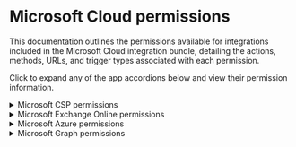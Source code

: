 # Microsoft Cloud permissions

This documentation outlines the permissions available for integrations included in the Microsoft Cloud integration bundle, detailing the actions, methods, URLs, and trigger types associated with each permission.

Click to expand any of the app accordions below and view their permission information.

<details>

<summary>Microsoft CSP permissions</summary>

User impersonation

This permission is necessary to pull the list of customers from your CSP tenant and map them to managed Rewst organizations.

* **Actions**:
  * microsoft\_csp.check\_if\_organization\_has\_consent
  * microsoft\_csp.list\_customers
  * microsoft\_csp.list\_customer\_subscriptions
  * microsoft\_csp.update\_customer\_subscription\_quantity

</details>

<details>

<summary>Microsoft Exchange Online permissions</summary>

### Exchange.Manage

* **Actions**:
  * microsoft\_exo.invoke\_command

### Exchange.ManageAsApp

* **Actions**:
  * microsoft\_exo.invoke\_command

### full\_access\_as\_app

* **Actions**:
  * microsoft\_exo.invoke\_command

</details>

<details>

<summary>Microsoft Azure permissions</summary>

## Key Vault user impersonation

* **Actions**:
  * microsoft\_azure.list\_keys\_in\_vault
  * microsoft\_azure.create\_key\_in\_vault
  * microsoft\_azure.delete\_key\_in\_vault

### Service Management user impersonation

* **Actions**:
  * microsoft\_azure.generic\_request
  * microsoft\_azure.Virtual Machines - InstanceView
  * microsoft\_azure.Virtual Machines - List
  * microsoft\_azure.Virtual Machines - Get
  * microsoft\_azure.Virtual Machines - ListAvailableSizes
  * microsoft\_azure.Virtual Machines - Delete
  * microsoft\_azure.Virtual Machines - ListByLocation
  * microsoft\_azure.Virtual Machines - ListAll
  * microsoft\_azure.create\_blob\_storage\_container
  * microsoft\_azure.create\_key\_vault
  * microsoft\_azure.get\_storage\_account
  * microsoft\_azure.create\_storage\_account
  * microsoft\_azure.create\_vm
  * microsoft\_azure.create\_virtual\_network
  * microsoft\_azure.list\_virtual\_networks
  * microsoft\_azure.list\_blob\_storage\_containers
  * microsoft\_azure.list\_virtual\_machines
  * microsoft\_azure.delete\_blob\_storage\_container
  * microsoft\_azure.get\_key\_vault
  * microsoft\_azure.get\_virtual\_machine
  * microsoft\_azure.get\_virtual\_network
  * microsoft\_azure.get\_blob\_storage\_container
  * microsoft\_azure.delete\_storage\_account
  * microsoft\_azure.delete\_key\_vault
  * microsoft\_azure.delete\_virtual\_machine
  * microsoft\_azure.delete\_virtual\_network
  * microsoft\_azure.list\_storage\_accounts
  * microsoft\_azure.list\_key\_vaults
  * microsoft\_azure.list\_subscriptions
  * microsoft\_azure.list\_resource\_groups

### Storage user impersonation

* **Actions**:
  * microsoft\_azure.generic\_request
* **Methods**:
  * GET
  * POST
  * PUT
  * PATCH
  * DELETE
* **URLs**:
  * https://{storageAccountName}.blob.core.windows.net/{containerName}
  * https://{storageAccountName}.table.core.windows.net/{tableName}

</details>

<details>

<summary>Microsoft Graph permissions</summary>

{% hint style="info" %}
Microsoft Graph has the largest amount of required permissions out of all Microsoft Cloud integration bundle apps. If you're looking for a specific permission, search this list with **Control + F** or **Command + F**.
{% endhint %}

* **Actions**:
  * microsoft\_graph.graph\_api\_request
* **Methods**:
  * GET
* **URLs**:
  * /identityGovernance/accessReviews/definitions
  * /identityGovernance/accessReviews/definitions/{definitionId}
  * /identityGovernance/accessReviews/definitions/{definitionId}/instances
  * /identityGovernance/accessReviews/definitions/{definitionId}/instances/{instanceId}
  * /identityGovernance/accessReviews/definitions/{definitionId}/instances/{instanceId}/decisions
  * /identityGovernance/accessReviews/definitions/{definitionId}/instances/{instanceId}/decisions/{decisionId}
  * /identityGovernance/accessReviews/definitions/{definitionId}/instances/{instanceId}/contacts
  * /identityGovernance/accessReviews/settings

### AccessReview.ReadWrite.All

* **Actions**:
  * microsoft\_graph.graph\_api\_request
* **Methods**:
  * GET
  * POST
  * PATCH
  * DELETE
* **URLs**:
  * /identityGovernance/accessReviews/definitions
  * /identityGovernance/accessReviews/definitions/{definitionId}
  * /identityGovernance/accessReviews/definitions/{definitionId}/instances
  * /identityGovernance/accessReviews/definitions/{definitionId}/instances/{instanceId}
  * /identityGovernance/accessReviews/definitions/{definitionId}/instances/{instanceId}/decisions
  * /identityGovernance/accessReviews/definitions/{definitionId}/instances/{instanceId}/decisions/{decisionId}
  * /identityGovernance/accessReviews/definitions/{definitionId}/instances/{instanceId}/contacts
  * /identityGovernance/accessReviews/settings

### ActivityFeed.Read

* **Actions**:
  * microsoft\_graph.graph\_api\_request
* **Trigger Types**:
  * microsoft\_graph.Management Activity

### ActivityFeed.ReadDlp

* **Actions**:
  * microsoft\_graph.graph\_api\_request
* **Trigger Types**:
  * microsoft\_graph.Management Activity

### AppCatalog.Read.All

* **Actions**:
  * microsoft\_graph.graph\_api\_request
* **Methods**:
  * GET
* **URLs**:
  * /appCatalogs/teamsApps

### AppCatalog.ReadWrite.All

* **Actions**:
  * microsoft\_graph.graph\_api\_request
* **Methods**:
  * GET
  * POST
  * DELETE
* **URLs**:
  * /appCatalogs/teamsApps
  * /appCatalogs/teamsApps/{id}
  * /appCatalogs/teamsApps/{id}/appDefinitions

### AppCatalog.Submit

* **Actions**:
  * microsoft\_graph.graph\_api\_request
* **Methods**:
  * GET
  * POST
  * DELETE
* **URLs**:
  * /appCatalogs/teamsApps
  * /appCatalogs/teamsApps/{id}
  * /appCatalogs/teamsApps/{id}/appDefinitions

### AppRoleAssignment.ReadWrite.All

This is a core permission utilized with the Rewst Microsoft Cloud Connector and is necessary for dynamic permissions. It is not necessary when using an Owned App Registration.

### Application.ReadWrite.All

This is a core permission utilized with the Rewst Microsoft Cloud Connector and is necessary for dynamic permissions. It is not necessary when using an Owned App Registration.

### AuditLog.Read.All

* **Actions**:
  * microsoft\_graph.graph\_api\_request
* **Methods**:
  * GET
* **URLs**:
  * /activity/feed/subscriptions/content
  * /auditLogs/directoryAudits
  * /auditLogs/directoryAudits/{id}
  * /auditLogs/provisioning
  * /auditLogs/signIns
  * /auditLogs/signIns/{id}
  * /reports/authenticationMethods/userRegistrationDetails
  * /reports/authenticationMethods/userRegistrationDetails/{userId}
* **Trigger Types**:
  * microsoft\_graph.New Access from Anonymous Link
  * microsoft\_graph.New Directory Audit Log
  * microsoft\_graph.New Signin
  * microsoft\_graph.Suspicious Login Distance

### AuditLogsQuery.Read.All

* **Actions**:
  * microsoft\_graph.graph\_api\_request
* **Methods**:
  * GET
* **URLs**:
  * /auditLogs/directoryAudits
  * /auditLogs/investigationResults
  * /auditLogs/legacyAudits
  * /auditLogs/riskyUsers
  * /auditLogs/signIns
  * /auditLogs/userAccountActivity

### BitlockerKey.Read.All

* **Actions**:
  * microsoft\_graph.graph\_api\_request
* **Methods**:
  * GET
* **URLs**:
  * /deviceManagement/managedDevices/{id}/bitlockerKeys
  * /deviceManagement/managedDevices/{id}/bitlockerKeys/{id}

### Bookings.Manage.All

* **Actions**:
  * microsoft\_graph.graph\_api\_request
* **Methods**:
  * GET
  * POST
  * PATCH
  * DELETE
* **URLs**:
  * /bookings/appointments
  * /bookings/appointments/{id}
  * /bookings/businesses
  * /bookings/businesses/{id}
  * /bookings/customers
  * /bookings/customers/{id}
  * /bookings/services
  * /bookings/services/{id}

### Bookings.Read.All

* **Actions**:
  * microsoft\_graph.graph\_api\_request
* **Methods**:
  * GET
* **URLs**:
  * /bookings/appointments
  * /bookings/appointments/{id}
  * /bookings/businesses
  * /bookings/businesses/{id}
  * /bookings/customers
  * /bookings/customers/{id}
  * /bookings/services
  * /bookings/services/{id}

### Bookings.ReadWrite.All

* **Actions**:
  * microsoft\_graph.graph\_api\_request
* **Methods**:
  * GET
  * POST
  * PATCH
  * DELETE
* **URLs**:
  * /bookings/appointments
  * /bookings/appointments/{id}
  * /bookings/businesses
  * /bookings/businesses/{id}
  * /bookings/customers
  * /bookings/customers/{id}
  * /bookings/services
  * /bookings/services/{id}

### BookingsAppointment.ReadWrite.All

* **Actions**:
  * microsoft\_graph.graph\_api\_request
* **Methods**:
  * GET
  * POST
  * PATCH
  * DELETE
* **URLs**:
  * /bookings/appointments
  * /bookings/appointments/{id}
  * /bookings/businesses
  * /bookings/businesses/{id}
  * /bookings/customers
  * /bookings/customers/{id}
  * /bookings/services
  * /bookings/services/{id}

### Calendars.Read

* **Actions**:
  * microsoft\_graph.get\_user\_calendars
  * microsoft\_graph.get\_user\_calendar\_permissions
  * microsoft\_graph.graph\_api\_request
* **Methods**:
  * GET
* **URLs**:
  * /me/calendars
  * /me/calendars/{id}
  * /me/calendars/{id}/calendarPermissions
  * /me/calendars/{id}/events
  * /me/calendarGroups
  * /me/calendarGroups/{id}
  * /me/calendarGroups/{id}/events
  * /me/events
  * /me/events/{id}
  * /users/{id|userPrincipalName}/calendars

### Calendars.Read.Shared

* **Actions**:
  * microsoft\_graph.get\_user\_calendars
  * microsoft\_graph.graph\_api\_request
* **Methods**:
  * GET
* **URLs**:
  * /me/calendars
  * /me/calendars/{id}
  * /me/calendars/{id}/events
  * /me/calendarGroups
  * /me/calendarGroups/{id}
  * /me/calendarGroups/{id}/events
  * /me/calendarView?startDateTime={start\_datetime}\&endDateTime={end\_datetime}
  * /me/events
  * /me/events/{id}
  * /users/{id|userPrincipalName}/calendars
  * /users/{id|userPrincipalName}/calendars/{id}
  * /users/{id|userPrincipalName}/calendars/{id}/events
  * /users/{id|userPrincipalName}/calendarGroups
  * /users/{id|userPrincipalName}/calendarGroups/{id}
  * /users/{id|userPrincipalName}/calendarGroups/{id}/events
  * /users/{id|userPrincipalName}/calendarView?startDateTime={start\_datetime}\&endDateTime={end\_datetime}
  * /users/{id|userPrincipalName}/events
  * /users/{id|userPrincipalName}/events/{id}

### Calendars.ReadBasic

* **Actions**:
  * microsoft\_graph.graph\_api\_request
* **Methods**:
  * GET
* **URLs**:
  * /me/calendars
  * /me/calendars/{id}
  * /me/calendars/{id}/events
  * /me/calendarGroups
  * /me/calendarGroups/{id}
  * /me/calendarGroups/{id}/events
  * /me/calendarView?startDateTime={start\_datetime}\&endDateTime={end\_datetime}
  * /me/events
  * /me/events/{id}
  * /users/{id|userPrincipalName}/calendars

### Calendars.ReadBasic.All

* **Actions**:
  * microsoft\_graph.graph\_api\_request
* **Methods**:
  * GET
* **URLs**:
  * /me/calendars
  * /me/calendars/{id}
  * /me/calendars/{id}/events
  * /me/calendarGroups
  * /me/calendarGroups/{id}
  * /me/calendarGroups/{id}/events
  * /me/calendarView?startDateTime={start\_datetime}\&endDateTime={end\_datetime}
  * /me/events
  * /me/events/{id}
  * /users/{id|userPrincipalName}/calendars

### Calendars.ReadWrite

* **Actions**:
  * microsoft\_graph.create\_event
  * microsoft\_graph.create\_user\_calendar\_permission
  * microsoft\_graph.delete\_user\_calendar
  * microsoft\_graph.get\_user\_calendars
  * microsoft\_graph.get\_user\_calendar\_permissions
  * microsoft\_graph.graph\_api\_request
* **Methods**:
  * GET
  * POST
  * PATCH
  * DELETE
* **URLs**:
  * /me/calendars
  * /me/calendars/{id}
  * /me/calendars/{id}/events
  * /me/calendarGroups
  * /me/calendarGroups/{id}
  * /me/calendarGroups/{id}/events
  * /me/calendarView?startDateTime={start\_datetime}\&endDateTime={end\_datetime}
  * /me/events
  * /me/events/{id}
  * /users/{id|userPrincipalName}/calendars
  * /users/{id|userPrincipalName}/calendars/{id}
  * /users/{id|userPrincipalName}/calendars/{id}/events
  * /users/{id|userPrincipalName}/calendarGroups
  * /users/{id|userPrincipalName}/calendarGroups/{id}
  * /users/{id|userPrincipalName}/calendarGroups/{id}/events
  * /users/{id|userPrincipalName}/calendarView?startDateTime={start\_datetime}\&endDateTime={end\_datetime}
  * /users/{id|userPrincipalName}/events
  * /users/{id|userPrincipalName}/events/{id}

### Calendars.ReadWrite.Shared

* **Actions**:
  * microsoft\_graph.create\_event
  * microsoft\_graph.graph\_api\_request
* **Methods**:
  * GET
  * POST
  * PATCH
  * DELETE
* **URLs**:
  * /me/calendars
  * /me/calendars/{id}
  * /me/calendars/{id}/events
  * /me/calendarGroups
  * /me/calendarGroups/{id}
  * /me/calendarGroups/{id}/events
  * /me/calendarView?startDateTime={start\_datetime}\&endDateTime={end\_datetime}
  * /me/events
  * /me/events/{id}
  * /users/{id|userPrincipalName}/calendars
  * /users/{id|userPrincipalName}/calendars/{id}
  * /users/{id|userPrincipalName}/calendars/{id}/events
  * /users/{id|userPrincipalName}/calendarGroups
  * /users/{id|userPrincipalName}/calendarGroups/{id}
  * /users/{id|userPrincipalName}/calendarGroups/{id}/events
  * /users/{id|userPrincipalName}/calendarView?startDateTime={start\_datetime}\&endDateTime={end\_datetime}
  * /users/{id|userPrincipalName}/events
  * /users/{id|userPrincipalName}/events/{id}

### Channel.Create

* **Actions**:
  * microsoft\_graph.graph\_api\_request
* **Methods**:
  * POST
* **URLs**:
  * /teams/{teamId}/channels

### Channel.Delete.All

* **Actions**:
  * microsoft\_graph.graph\_api\_request
* **Methods**:
  * DELETE
* **URLs**:
  * /teams/{teamId}/channels/{channelId}

### ChannelMember.Read.All

* **Actions**:
  * microsoft\_graph.graph\_api\_request
* **Methods**:
  * GET
* **URLs**:
  * /chats/{chatId}/members
  * /chats/{chatId}/members/{id}
  * /teams/{teamId}/channels/{channelId}/members
  * /teams/{teamId}/channels/{channelId}/members/{id}

### ChannelMember.ReadWrite.All

* **Actions**:
  * microsoft\_graph.graph\_api\_request
* **Methods**:
  * GET
  * POST
  * PATCH
  * DELETE
* **URLs**:
  * /chats/{chatId}/members
  * /chats/{chatId}/members/{id}
  * /teams/{teamId}/channels/{channelId}/members
  * /teams/{teamId}/channels/{channelId}/members/{id}

### ChannelMessage.Edit

* **Actions**:
  * microsoft\_graph.graph\_api\_request
* **Methods**:
  * PATCH
* **URLs**:
  * /teams/{teamId}/channels/{channelId}/messages/{messageId}

### ChannelMessage.Read.All

* **Actions**:
  * microsoft\_graph.graph\_api\_request
* **Methods**:
  * GET
* **URLs**:
  * /teams/{team-id}/channels/{channel-id}/messages
  * /teams/{team-id}/channels/{channel-id}/messages/delta
  * /teams/{team-id}/channels/{channel-id}/messages/{message-id}
  * /teams/{team-id}/channels/{channel-id}/messages/{message-id}/hostedContents
  * /teams/{team-id}/channels/{channel-id}/messages/{message-id}/hostedContents/{hosted-content-id}
  * /teams/{team-id}/channels/{channel-id}/messages/{message-id}/replies
  * /teams/{team-id}/channels/{channel-id}/messages/{message-id}/replies/{reply-id}
  * /teams/{team-id}/channels/{channel-id}/messages/{message-id}/replies/{reply-id}/hostedContents
  * /teams/{team-id}/channels/{channel-id}/messages/{message-id}/replies/{reply-id}/hostedContents/{hosted-content-id}
* **Trigger Types**:
  * microsoft\_graph.Teams Message Subscription
  * microsoft\_graph.Teams Message Subscription by Team and Channel ID

### ChannelMessage.ReadWrite

* **Actions**:
  * microsoft\_graph.graph\_api\_request
* **Methods**:
  * GET
  * POST
  * PATCH
  * DELETE
* **URLs**:
  * /subscriptions?resource=teams/getAllMessages
  * /subscriptions?resource=teams/{team\_id}/channels/{channel\_id}/messages
  * /teams/{teamId}/channels/{channelId}/messages/{messageId}
  * /teams/{teamId}/channels/{channelId}/messages/{messageId}/replies/{replyId}
  * /teams/{teamId}/channels/{channelId}/messages/{messageId}/replies/{replyId}/softDelete
  * /teams/{teamId}/channels/{channelId}/messages/{messageId}/replies/{replyId}/undoSoftDelete
  * /teams/{teamId}/channels/{channelId}/messages/{chatMessageId}/softDelete
  * /teams/{teamId}/channels/{channelId}/messages/{chatMessageId}/undoSoftDelete
* **Trigger Types**:
  * microsoft\_graph.Teams Message Subscription
  * microsoft\_graph.Teams Message Subscription by Team and Channel ID

### ChannelMessage.Send

* **Actions**:
  * microsoft\_graph.graph\_api\_request
* **Methods**:
  * POST
* **URLs**:
  * /teams/{teamsId}/channels/{channelId}/messages/{chatMessageId}/setReaction
  * /teams/{teamsId}/channels/{channelId}/messages/{chatMessageId}/unsetReaction
  * /teams/{teamId}/channels/{channelId}/messages/{messageId}/replies/{replyId}/setReaction
  * /teams/{team-id}/channels/{channel-id}/messages
  * /teams/{teamId}/channels/{channelId}/messages/{messageId}/replies/{replyId}/unsetReaction
  * /teams/{team-id}/channels/{channel-id}/messages/{message-id}/replies

### ChannelMessage.UpdatePolicyViolation.All

* **Actions**:
  * microsoft\_graph.graph\_api\_request
* **Methods**:
  * POST
* **URLs**:
  * /teams/(team-id)/channels/{channel-id}/messages/{message-id}
  * /teams/(team-id)/channels/{channel-id}/messages/{message-id}/replies/{reply-id}

### ChannelSettings.Read.All

* **Actions**:
  * microsoft\_graph.graph\_api\_request
* **Methods**:
  * GET
* **URLs**:
  * /teams/{teamId}/channels
  * /teams/{teamId}/channels/{channelId}
  * /teams/{teamId}/channels/{channelId}/settings
  * /teams/{teamId}/primaryChannel

### ChannelSettings.ReadWrite.All

* **Actions**:
  * microsoft\_graph.graph\_api\_request
* **Methods**:
  * GET
  * PATCH
* **URLs**:
  * /teams/{teamId}/channels
  * /teams/{teamId}/channels/{channelId}
  * /teams/{teamId}/channels/{channelId}/settings
  * /teams/{teamId}/primaryChannel

### Chat.Create

* **Actions**:
  * microsoft\_graph.graph\_api\_request
* **Methods**:
  * POST
* **URLs**:
  * /chats

### Chat.ManageDeletion.All

* **Actions**:
  * microsoft\_graph.graph\_api\_request
* **Methods**:
  * DELETE
* **URLs**:
  * /chats/{chatId}
  * /chats/{chatId}/restore

### Chat.Read

* **Actions**:
  * microsoft\_graph.graph\_api\_request
* **Methods**:
  * GET
* **URLs**:
  * /chats/{chatId}
  * /chats/{chatId}/messages
  * /chats/{chatId}/messages/{messageId}
  * /chats/{chatId}/messages/{messageId}/hostedContents
  * /chats/{chatId}/messages/{messageId}/hostedContents/{hostedContentId}
  * /chats/{chatId}/messages/{messageId}/replies
  * /chats/{chatId}/messages/{messageId}/replies/{replyId}
  * /chats/{chatId}/messages/{messageId}/replies/{replyId}/hostedContents
  * /chats/{chatId}/messages/{messageId}/replies/{replyId}/hostedContents/{hostedContentId}

### Chat.Read.All

* **Actions**:
  * microsoft\_graph.graph\_api\_request
* **Methods**:
  * GET
* **URLs**:
  * /chats
  * /chats/{chatId}
  * /chats/{chatId}/messages
  * /chats/{chatId}/messages/{messageId}
  * /chats/{chatId}/messages/{messageId}/hostedContents
  * /chats/{chatId}/messages/{messageId}/hostedContents/{hostedContentId}
  * /chats/{chatId}/messages/{messageId}/replies
  * /chats/{chatId}/messages/{messageId}/replies/{replyId}
  * /chats/{chatId}/messages/{messageId}/replies/{replyId}/hostedContents
  * /chats/{chatId}/messages/{messageId}/replies/{replyId}/hostedContents/{hostedContentId}
* **Trigger Types**:
  * microsoft\_graph.Chat Message Subscription
  * microsoft\_graph.Chat Message Subscription by Chat ID

### Chat.ReadBasic

* **Actions**:
  * microsoft\_graph.graph\_api\_request
* **Methods**:
  * GET
* **URLs**:
  * /chats
  * /chats/{chatId}/members
  * /chats/{chatId}/members/{membershipId}
  * /chats/{chatId}/operations
  * /chats/{chatId}/operations/{operationId}
  * /chats/{chatId}
  * /me/chats/{chatId}
  * /teams/{id}/channels/{id}/members/{id}
  * /users/{userId}

### Chat.ReadBasic.All

* **Actions**:
  * microsoft\_graph.graph\_api\_request
* **Methods**:
  * GET
* **URLs**:
  * /chats
  * /chats/{chatId}/members
  * /chats/{chatId}/members/{membershipId}
  * /chats/{chatId}/operations
  * /chats/{chatId}/operations/{operationId}
  * /chats/{chatId}
  * /me/chats/{chatId}
  * /teams/{id}/channels/{id}/members/{id}
  * /users/{userId}

### Chat.ReadWrite

* **Actions**:
  * microsoft\_graph.graph\_api\_request
* **Methods**:
  * GET
  * POST
  * PATCH
  * DELETE
* **URLs**:
  * /chats
  * /chats/{chatId}
  * /chats/{chatId}/members
  * /chats/{chatId}/members/{membershipId}
  * /chats/{chatId}/members/{membershipId}/operation
  * /chats/{chatId}/messages
  * /chats/{chatId}/operations
  * /me/chats/{chatId}
  * /me/chats/{chatId}/messages
  * /teams/{teamId}/channels/{channelId}/messages/{messageId}
  * /teams/{teamId}/channels/{channelId}/messages/{messageId}/hostedContents
  * /teams/{teamId}/channels/{channelId}/messages/{messageId}/replies/{replyId}
  * /teams/{teamId}/channels/{channelId}/messages/{messageId}/replies/{replyId}/hostedContents
  * /teams/{teamId}/channels/{channelId}/messages/{messageId}/hostedContents/{hostedContentId}

### Chat.ReadWrite.All

* **Actions**:
  * microsoft\_graph.graph\_api\_request
* **Methods**:
  * GET
  * POST
  * PATCH
  * DELETE
* **URLs**:
  * /chats
  * /chats/{chatId}
  * /chats/{chatId}/members
  * /chats/{chatId}/members/{membershipId}
  * /chats/{chatId}/members/{membershipId}/operation
  * /chats/{chatId}/messages
  * /chats/{chatId}/operations
  * /me/chats/{chatId}
  * /me/chats/{chatId}/messages
  * /subscriptions?resource=chat/getAllMessages
  * /subscriptions?resource=chat/{chatId}/messages
  * /teams/{teamId}/channels/{channelId}/messages/{messageId}
  * /teams/{teamId}/channels/{channelId}/messages/{messageId}/hostedContents
  * /teams/{teamId}/channels/{channelId}/messages/{messageId}/hostedContents/{hostedContentId}
  * /teams/{teamId}/channels/{channelId}/messages/{messageId}/replies/{replyId}
  * /teams/{teamId}/channels/{channelId}/messages/{messageId}/replies/{replyId}/hostedContents
* **Trigger Types**:
  * microsoft\_graph.Chat Message Subscription
  * microsoft\_graph.Chat Message Subscription by Chat ID

### Chat.UpdatePolicyViolation.All

* **Actions**:
  * microsoft\_graph.graph\_api\_request
* **Methods**:
  * PATCH
* **URLs**:
  * /teams/{teamId}/channels/{channelId}/messages/{messageId}
  * /teams/{teamId}/channels/{channelId}/messages/{messageId}/replies/{replyId}

### ChatMember.Read

* **Actions**:
  * microsoft\_graph.graph\_api\_request
* **Methods**:
  * GET
* **URLs**:
  * /chats/{chatId}/members
  * /chats/{chatId}/members/{id}

### ChatMember.Read.All

* **Actions**:
  * microsoft\_graph.graph\_api\_request
* **Methods**:
  * GET
* **URLs**:
  * /chats/{chatId}/members
  * /chats/{chatId}/members/{id}

### ChatMember.ReadWrite

* **Actions**:
  * microsoft\_graph.graph\_api\_request
* **Methods**:
  * GET
  * POST
  * PATCH
  * DELETE
* **URLs**:
  * /chats/{chatId}/members
  * /chats/{chatId}/members/{id}

### ChatMember.ReadWrite.All

* **Actions**:
  * microsoft\_graph.graph\_api\_request
* **Methods**:
  * GET
  * POST
  * PATCH
  * DELETE
* **URLs**:
  * /chats/{chatId}/members
  * /chats/{chatId}/members/{id}

### ChatMessage.Read

* **Actions**:
  * microsoft\_graph.graph\_api\_request
* **Methods**:
  * GET
* **URLs**:
  * /chats/{chatId}/messages
  * /chats/{chatId}/messages/{id}

### ChatMessage.Read.All

* **Actions**:
  * microsoft\_graph.graph\_api\_request
* **Methods**:
  * GET
* **URLs**:
  * /chats/{chatId}/messages
  * /chats/{chatId}/messages/{id}

### ChatMessage.Send

* **Actions**:
  * microsoft\_graph.graph\_api\_request
* **Methods**:
  * POST
* **URLs**:
  * /chats/{chatId}/messages
  * /teams/{teamId}/channels/{channelId}/messages/{messageId}/replies/{replyId}/setReaction
  * /teams/{teamId}/channels/{channelId}/messages/{messageId}/replies/{replyId}/unsetReaction
  * /teams/{teamsId}/channels/{channelId}/messages/{chatMessageId}/setReaction
  * /teams/{teamsId}/channels/{channelId}/messages/{chatMessageId}/unsetReaction

### CloudApp-Discovery.Read.All

* **Actions**:
  * microsoft\_graph.graph\_api\_request

### CloudPC.Read.All

* **Actions**:
  * microsoft\_graph.graph\_api\_request

### CloudPC.ReadWrite.All

* **Actions**:
  * microsoft\_graph.graph\_api\_request

### Community.Read.All

* **Actions**:
  * microsoft\_graph.graph\_api\_request

### Community.ReadWrite.All

* **Actions**:
  * microsoft\_graph.graph\_api\_request

### Contacts.Read

* **Actions**:
  * microsoft\_graph.graph\_api\_request
* **Methods**:
  * GET
* **URLs**:
  * /me/contacts
  * /me/contactFolders
  * /me/contactFolders/{id}
  * /users/{id|userPrincipalName}/contacts
  * /users/{id|userPrincipalName}/contacts/{id}

### Contacts.ReadWrite

* **Actions**:
  * microsoft\_graph.graph\_api\_request
* **Methods**:
  * GET
  * POST
  * PATCH
  * DELETE
* **URLs**:
  * /me/contacts
  * /me/contactFolders
  * /me/contactFolders/{id}
  * /me/contactFolders/{id}/contacts
  * /me/contactFolders/{id}/contacts/{id}
  * /users/{id|userPrincipalName}/contacts
  * /users/{id|userPrincipalName}/contacts/{id}

### DelegatedAdminRelationship.Read.All

* **Actions**:
  * microsoft\_graph.graph\_api\_request

### DelegatedAdminRelationship.ReadWrite.All

* **Actions**:
  * microsoft\_graph.graph\_api\_request

### DelegatedPermissionGrant.ReadWrite.All

This is a core permission utilized with the Rewst Microsoft Cloud Connector and is necessary for dynamic permissions. It is not necessary when using an Owned App Registration.

### Device.Command

* **Actions**:
  * microsoft\_graph.graph\_api\_request
* **Methods**:
  * POST
* **URLs**:
  * /devices/{id}/command
  * /me/devices/{id}/command

### Device.Read.All

* **Actions**:
  * microsoft\_graph.graph\_api\_request
* **Methods**:
  * GET
* **URLs**:
  * /devices
  * /devices/{id}
  * /devices/{id}/registeredOwners
  * /devices/{id}/registeredUsers
  * /deviceAppManagement/mobileApps/{id}/deviceStatuses
* **Trigger Types**:
  * microsoft\_graph.ms\_graph\_device\_sensor

### Device.ReadWrite.All

* **Actions**:
  * microsoft\_graph.graph\_api\_request
* **Methods**:
  * GET
  * POST
  * PATCH
  * DELETE
* **URLs**:
  * /devices
  * /devices/{id}
  * /devices/{id}/registeredOwners
  * /devices/{id}/registeredUsers
  * /deviceAppManagement/mobileApps/{id}/deviceStatuses

### DeviceLocalCredential.Read.All

* **Actions**:
  * microsoft\_graph.graph\_api\_request
* **Methods**:
  * GET
* **URLs**:
  * /deviceManagement/deviceLocalCredentialSettings
  * /deviceManagement/deviceLocalCredentialSettings/{id}

### DeviceManagementApps.Read.All

* **Actions**:
  * microsoft\_graph.graph\_api\_request
* **Methods**:
  * GET
* **URLs**:
  * /deviceAppManagement/mobileApps
  * /deviceAppManagement/mobileApps/{id}
  * /deviceAppManagement/mobileApps/{id}/deviceStatuses

### DeviceManagementApps.ReadWrite.All

* **Actions**:
  * microsoft\_graph.graph\_api\_request
* **Methods**:
  * GET
  * POST
  * PATCH
  * DELETE
* **URLs**:
  * /deviceAppManagement/mobileApps
  * /deviceAppManagement/mobileApps/{id}
  * /deviceAppManagement/mobileApps/{id}/deviceStatuses

### DeviceManagementConfiguration.Read.All

* **Actions**:
  * microsoft\_graph.graph\_api\_request
* **Methods**:
  * GET
* **URLs**:
  * /deviceAppManagement/deviceConfigurations
  * /deviceAppManagement/deviceConfigurations/{id}
  * /deviceAppManagement/deviceConfigurations/{id}/deviceStatuses

### DeviceManagementConfiguration.ReadWrite.All

* **Actions**:
  * microsoft\_graph.graph\_api\_request
* **Methods**:
  * GET
  * POST
  * PATCH
  * DELETE
* **URLs**:
  * /deviceAppManagement/deviceConfigurations
  * /deviceAppManagement/deviceConfigurations/{id}
  * /deviceAppManagement/deviceConfigurations/{id}/deviceStatuses

### DeviceManagementManagedDevices.PrivilegedOperations.All

* **Actions**:
  * microsoft\_graph.graph\_api\_request
* **Methods**:
  * GET
  * POST
  * PATCH
  * DELETE
* **URLs**:
  * /deviceManagement/managedDevices
  * /deviceManagement/managedDevices/{id}/privilegedOperations

### DeviceManagementManagedDevices.Read.All

* **Actions**:
  * microsoft\_graph.graph\_api\_request
* **Methods**:
  * GET
* **URLs**:
  * /deviceManagement/managedDevices
  * /deviceManagement/managedDevices/{id}

### DeviceManagementManagedDevices.ReadWrite.All

* **Actions**:
  * microsoft\_graph.graph\_api\_request
* **Methods**:
  * GET
  * POST
  * PATCH
  * DELETE
* **URLs**:
  * /deviceManagement/managedDevices
  * /deviceManagement/managedDevices/{id}

### DeviceManagementRBAC.Read.All

* **Actions**:
  * microsoft\_graph.graph\_api\_request
* **Methods**:
  * GET
* **URLs**:
  * /deviceAppManagement/rbacDefinitions
  * /deviceAppManagement/rbacDefinitions/{id}

### DeviceManagementRBAC.ReadWrite.All

* **Actions**:
  * microsoft\_graph.graph\_api\_request
* **Methods**:
  * GET
  * POST
  * PATCH
  * DELETE
* **URLs**:
  * /deviceAppManagement/rbacDefinitions
  * /deviceAppManagement/rbacDefinitions/{id}

### DeviceManagementServiceConfig.Read.All

* **Actions**:
  * microsoft\_graph.graph\_api\_request
* **Methods**:
  * GET
* **URLs**:
  * /deviceAppManagement/serviceConfigurations
  * /deviceAppManagement/serviceConfigurations/{id}

### DeviceManagementServiceConfig.ReadWrite.All

* **Actions**:
  * microsoft\_graph.graph\_api\_request
* **Methods**:
  * GET
  * POST
  * PATCH
  * DELETE
* **URLs**:
  * /deviceAppManagement/serviceConfigurations
  * /deviceAppManagement/serviceConfigurations/{id}

### Directory.ReadWrite.All

This is a core permission utilized with the Rewst Microsoft Cloud Connector and is necessary for dynamic permissions. It is not necessary when using an Owned App Registration.

### Domain.Read.All

* **Actions**:
  * microsoft\_graph.graph\_api\_request
* **Methods**:
  * GET
* **URLs**:
  * /domains
  * /domains/{id}

### Domain.ReadWrite.All

* **Actions**:
  * microsoft\_graph.graph\_api\_request
* **Methods**:
  * GET
  * POST
  * PATCH
  * DELETE
* **URLs**:
  * /domains
  * /domains/{id}

### EAS.AccessAsUser.All

* **Actions**:
  * microsoft\_graph.graph\_api\_request

### EWS.AccessAsUser.All

* **Actions**:
  * microsoft\_graph.graph\_api\_request

### Files.Read

* **Actions**:
  * microsoft\_graph.get\_onedrive\_item\_metadata
  * microsoft\_graph.get\_users\_drive
  * microsoft\_graph.get\_users\_root\_drive\_items

### Files.Read.All

* **Actions**:
  * microsoft\_graph.get\_onedrive\_item\_metadata
  * microsoft\_graph.get\_users\_drive
  * microsoft\_graph.get\_users\_root\_drive\_items
* **Trigger Types**:
  * microsoft\_graph.ms\_onedrive\_permissions\_sensor
  * microsoft\_graph.ms\_onedrive\_file\_updated

### Files.ReadWrite

* **Actions**:
  * microsoft\_graph.copy\_onedrive\_item
  * microsoft\_graph.create\_onedrive\_folder
  * microsoft\_graph.delete\_onedrive\_item
  * microsoft\_graph.get\_onedrive\_item\_metadata
  * microsoft\_graph.get\_users\_drive
  * microsoft\_graph.get\_users\_root\_drive\_items
  * microsoft\_graph.move\_onedrive\_item

### Files.ReadWrite.All

* **Actions**:
  * microsoft\_graph.graph\_api\_request

### Group.Create

* **Actions**:
  * microsoft\_graph.create\_group

### Group.Read.All

* **Actions**:
  * microsoft\_graph.get\_group
  * microsoft\_graph.get\_mail\_groups
  * microsoft\_graph.get\_security\_groups
  * microsoft\_graph.list\_groups
  * microsoft\_graph.list\_group\_members
* **Trigger Types**:
  * microsoft\_graph.Group Change Subscription

### Group.ReadWrite.All

* **Actions**:
  * microsoft\_graph.create\_group
  * microsoft\_graph.get\_group
  * microsoft\_graph.get\_mail\_groups
  * microsoft\_graph.get\_security\_groups
  * microsoft\_graph.list\_groups
  * microsoft\_graph.update\_group
* **Trigger Types**:
  * microsoft\_graph.Group Change Subscription

### GroupMember.Read.All

* **Actions**:
  * microsoft\_graph.get\_mail\_groups
  * microsoft\_graph.get\_security\_groups
  * microsoft\_graph.list\_group\_members

### GroupMember.ReadWrite.All

* **Actions**:
  * microsoft\_graph.add\_group\_member
  * microsoft\_graph.get\_mail\_groups
  * microsoft\_graph.get\_security\_groups
  * microsoft\_graph.list\_group\_members
  * microsoft\_graph.remove\_group\_member

### IdentityProvider.Read.All

* **Actions**:
  * microsoft\_graph.graph\_api\_request

### IdentityProvider.ReadWrite.All

* **Actions**:
  * microsoft\_graph.graph\_api\_request

### IdentityRiskEvent.Read.All

* **Actions**:
  * microsoft\_graph.graph\_api\_request
* **Methods**:
  * GET
* **URLs**:
  * /identityProtection/riskDetections
* **Trigger Types**:
  * microsoft\_graph.New Risk Detection

### IdentityRiskEvent.ReadWrite.All

* **Actions**:
  * microsoft\_graph.graph\_api\_request

### IdentityRiskyServicePrincipal.Read.All

* **Actions**:
  * microsoft\_graph.graph\_api\_request

### IdentityRiskyServicePrincipal.ReadWrite.All

* **Actions**:
  * microsoft\_graph.graph\_api\_request

### IdentityRiskyUser.Read.All

* **Actions**:
  * microsoft\_graph.graph\_api\_request
* **Methods**:
  * GET
* **URLs**:
  * /identityProtection/riskyUsers
  * /identityProtection/riskyUsers/{id}
* **Trigger Types**:
  * microsoft\_graph.New Risky User

### IdentityRiskyUser.ReadWrite.All

* **Actions**:
  * microsoft\_graph.graph\_api\_request
* **Methods**:
  * GET
  * POST
  * PATCH
  * DELETE
* **URLs**:
  * /identityProtection/riskyUsers
  * /identityProtection/riskyUsers/{id}
* **Trigger Types**:
  * microsoft\_graph.New Risky User

### IdentityUserFlow.Read.All

* **Actions**:
  * microsoft\_graph.graph\_api\_request

### IdentityUserFlow.ReadWrite.All

* **Actions**:
  * microsoft\_graph.graph\_api\_request

### Insights-UserMetric.Read.All

* **Actions**:
  * microsoft\_graph.graph\_api\_request

### LicenseAssignment.ReadWrite.All

* **Actions**:
  * microsoft\_graph.graph\_api\_request

### Mail.Read

* **Actions**:
  * microsoft\_graph.graph\_api\_request

### Mail.Read.Shared

* **Actions**:
  * microsoft\_graph.graph\_api\_request

### Mail.ReadWrite

* **Actions**:
  * microsoft\_graph.delete\_subscription

### Mail.ReadWrite.Shared

* **Actions**:
  * microsoft\_graph.graph\_api\_request

### Mail.Send

* **Actions**:
  * microsoft\_graph.send\_mail\_as\_user

### MailboxSettings.Read

* **Actions**:
  * microsoft\_graph.graph\_api\_request
* **Methods**:
  * GET
* **URLs**:
  * /me/mailboxSettings
  * /users/{id|userPrincipalName}/mailboxSettings

### MailboxSettings.ReadWrite

* **Actions**:
  * microsoft\_graph.graph\_api\_request
* **Methods**:
  * GET
  * PATCH
  * DELETE
* **URLs**:
  * /me/mailboxSettings
  * /users/{id|userPrincipalName}/mailboxSettings

### Notes.Create

* **Actions**:
  * microsoft\_graph.graph\_api\_request

### Notes.Read

* **Actions**:
  * microsoft\_graph.graph\_api\_request

### Notes.Read.All

* **Actions**:
  * microsoft\_graph.graph\_api\_request

### Notes.ReadWrite

* **Actions**:
  * microsoft\_graph.graph\_api\_request

### Notes.ReadWrite.All

* **Actions**:
  * microsoft\_graph.graph\_api\_request

### OnlineMeetingArtifact.Read.All

* **Actions**:
  * microsoft\_graph.graph\_api\_request

### OnlineMeetings.Read

* **Actions**:
  * microsoft\_graph.graph\_api\_request

### OnlineMeetings.ReadWrite

* **Actions**:
  * microsoft\_graph.graph\_api\_request

### OnlineMeetings.ReadWrite.All

* **Actions**:
  * microsoft\_graph.graph\_api\_request

### Place.Read.All

* **Actions**:
  * microsoft\_graph.graph\_api\_request
* **Methods**:
  * GET
* **URLs**:
  * /places

### Place.ReadWrite.All

* **Actions**:
  * microsoft\_graph.graph\_api\_request
* **Methods**:
  * GET
  * POST
  * PATCH
  * DELETE
* **URLs**:
  * /places
  * /places/{id}

### Policy.Read.All

* **Actions**:
  * microsoft\_graph.graph\_api\_request
* **Methods**:
  * GET
* **URLs**:
  * /policies
  * /policies/activityBasedTimeoutPolicies
  * /policies/adminConsentRequestPolicy
  * /policies/appManagementPolicies
  * /policies/authenticationFlowsPolicy
  * /policies/authenticationMethodsPolicy
  * /policies/authenticationMethodsPolicy/authenticationMethodConfigurations
  * /policies/authenticationStrengthPolicy
  * /policies/authorizationPolicy
  * /policies/claimsMappingPolicies
  * /policies/conditionalAccessPolicies
  * /policies/crossTenantAccessPolicy
  * /policies/defaultAppManagementPolicy
  * /policies/featureRolloutPolicies
  * /policies/identitySecurityDefaultsEnforcementPolicy
  * /policies/homeRealmDiscoveryPolicies
  * /policies/permissionGrantPolicies
  * /policies/roleManagementPolicies
  * /policies/roleManagementPolicyAssignments
  * /policies/tokenIssuancePolicies
  * /policies/tokenLifetimePolicies
* **Trigger Types**:
  * microsoft\_graph.Policy Change

### Policy.ReadWrite.AuthenticationMethod

* **Actions**:
  * microsoft\_graph.graph\_api\_request
* **Methods**:
  * GET
  * POST
  * PATCH
  * DELETE
* **URLs**:
  * /policies/authenticationMethodsPolicy
  * /policies/authenticationMethodsPolicy/authenticationMethodConfigurations
  * /policies/authenticationMethodsPolicy/authenticationMethodConfigurations/{id}

### Policy.ReadWrite.ConditionalAccess

* **Actions**:
  * microsoft\_graph.graph\_api\_request
* **Methods**:
  * GET
  * POST
  * PATCH
  * DELETE
* **URLs**:
  * /policies/conditionalAccessPolicies
  * /policies/conditionalAccessPolicies/{id}

### Policy.ReadWrite.CrossTenantAccess

* **Actions**:
  * microsoft\_graph.graph\_api\_request
* **Methods**:
  * GET
  * POST
  * PATCH
  * DELETE
* **URLs**:
  * /policies/crossTenantAccessPolicy

### Policy.ReadWrite.DeviceConfiguration

* **Actions**:
  * microsoft\_graph.graph\_api\_request

### RecordsManagement.Read.All

* **Actions**:
  * microsoft\_graph.graph\_api\_request

### RecordsManagement.ReadWrite.All

* **Actions**:
  * microsoft\_graph.graph\_api\_request

### Reports.Read.All

* **Actions**:
  * microsoft\_graph.graph\_api\_request
* **Methods**:
  * GET
* **URLs**:
  * /reports
  * /reports/authenticationMethods
  * /reports/dailyUsageByPrinter
  * /reports/dailyPrintUsageByUser
  * /reports/microsoft.graph.deviceConfigurationDeviceActivity()
  * /reports/microsoft.graph.deviceConfigurationUserActivity()
  * /reports/microsoft.graph.getEmailActivityCounts(period='{period}')
  * /reports/microsoft.graph.getEmailActivityUserCounts(period='{period}')
  * /reports/microsoft.graph.getEmailActivityUserDetail(date='{date}')
  * /reports/microsoft.graph.getEmailActivityUserDetail(period='{period}')
  * /reports/microsoft.graph.getEmailAppUsageAppsUserCounts(period='{period}')
  * /reports/microsoft.graph.getEmailAppUsageUserCounts(period='{period}')
  * /reports/microsoft.graph.getEmailAppUsageUserDetail(date='{date}')
  * /reports/microsoft.graph.getEmailAppUsageUserDetail(period='{period}')
  * /reports/microsoft.graph.getEmailAppUsageVersionsUserCounts(period='{period}')
  * /reports/microsoft.graph.getGroupArchivedPrintJobs(groupId='{groupId}',startDateTime='{startDateTime}',endDateTime='{endDateTime}')
  * /reports/microsoft.graph.getM365AppPlatformUserCounts(period='{period}')
  * /reports/microsoft.graph.getM365AppUserCounts(period='{period}')
  * /reports/microsoft.graph.getM365AppUserDetail(date='{date}')
  * /reports/microsoft.graph.getM365AppUserDetail(period='{period}')
  * /reports/security/microsoft.graph.getAttackSimulationRepeatOffenders()
  * /reports/security/microsoft.graph.getAttackSimulationSimulationUserCoverage()
  * /reports/security/microsoft.graph.getAttackSimulationTrainingUserCoverage()

### RoleManagement.Read.All

* **Actions**:
  * microsoft\_graph.graph\_api\_request

### RoleManagement.ReadWrite.CloudPC

* **Actions**:
  * microsoft\_graph.graph\_api\_request

### RoleManagement.ReadWrite.Directory

* **Actions**:
  * microsoft\_graph.graph\_api\_request

### RoleManagement.ReadWrite.Exchange

* **Actions**:
  * microsoft\_graph.graph\_api\_request

### Schedule.Read.All

* **Actions**:
  * microsoft\_graph.graph\_api\_request

### Schedule.ReadWrite.All

* **Actions**:
  * microsoft\_graph.graph\_api\_request

### SecurityActions.Read.All

* **Actions**:
  * microsoft\_graph.graph\_api\_request

### SecurityActions.ReadWrite.All

* **Actions**:
  * microsoft\_graph.graph\_api\_request

### SecurityAlert.Read.All

* **Actions**:
  * microsoft\_graph.graph\_api\_request

### SecurityAlert.ReadWrite.All

* **Actions**:
  * microsoft\_graph.graph\_api\_request

### SecurityEvents.Read.All

* **Actions**:
  * microsoft\_graph.graph\_api\_request
* **Methods**:
  * GET
* **URLs**:
  * /security/alerts
  * /security/secureScores
* **Trigger Types**:
  * microsoft\_graph.New Secure Score
  * microsoft\_graph.New Security Alert
  * microsoft\_graph.Security Alert Subscription

### SecurityEvents.ReadWrite.All

* **Actions**:
  * microsoft\_graph.graph\_api\_request
* **Methods**:
  * GET
* **URLs**:
  * /security/alerts
  * /subscriptions?resource=security/alerts
* **Trigger Types**:
  * microsoft\_graph.New Secure Score
  * microsoft\_graph.New Security Alert
  * microsoft\_graph.Security Alert Subscription

### SecurityIncident.Read.All

* **Actions**:
  * microsoft\_graph.graph\_api\_request
* **Methods**:
  * GET
* **URLs**:
  * /security/incidents
  * /security/incidents/{id}

### SecurityIncident.ReadWrite.All

* **Actions**:
  * microsoft\_graph.graph\_api\_request

### ServiceHealth.Read

* **Actions**:
  * microsoft\_graph.graph\_api\_request
* **Trigger Types**:
  * microsoft\_graph.Management Activity

### ServiceHealth.Read.All

* **Actions**:
  * microsoft\_graph.graph\_api\_request

### ServiceMessage.Read.All

* **Actions**:
  * microsoft\_graph.graph\_api\_request

### ServicePrincipalEndpoint.ReadWrite.All

This is a core permission utilized with the Rewst Microsoft Cloud Connector and is necessary for dynamic permissions. It is not necessary when using an Owned App Registration.

### Sites.FullControl.All

* **Actions**:
  * microsoft\_graph.sharepoint\_delete\_anon\_links
  * microsoft\_graph.graph\_api\_request
* **Methods**:
  * GET
  * POST
  * PUT
  * PATCH
  * DELETE
* **URLs**:
  * /sites
  * /sites/{id}
  * /sites/{id}/analytics
  * /sites/{id}/lists
  * /sites/{id}/operations

### Sites.Manage.All

* **Actions**:
  * microsoft\_graph.graph\_api\_request

### Sites.Read.All

* **Actions**:
  * microsoft\_graph.graph\_api\_request
* **Methods**:
  * GET
* **URLs**:
  * /sites
  * /sites/{id}
  * /sites/{id}/analytics
  * /sites/{id}/lists
  * /sites/{id}/lists/{id}
  * /sites/{id}/operations

### Sites.ReadWrite.All

* **Actions**:
  * microsoft\_graph.graph\_api\_request
* **Methods**:
  * GET
  * POST
  * PUT
  * PATCH
  * DELETE
* **URLs**:
  * /sites
  * /sites/{id}
  * /sites/{id}/analytics
  * /sites/{id}/lists
  * /sites/{id}/lists/{id}
  * /sites/{id}/operations

### Subscription.Read.All

* **Actions**:
  * microsoft\_graph.list\_subscriptions

### Team.Create

* **Actions**:
  * microsoft\_graph.graph\_api\_request

### TeamMember.Read.All

* **Actions**:
  * microsoft\_graph.graph\_api\_request
* **Methods**:
  * GET
* **URLs**:
  * /teams/{id}/members
  * /teams/{id}/members/{id}

### TeamMember.ReadWrite.All

* **Actions**:
  * microsoft\_graph.graph\_api\_request
* **Methods**:
  * GET
  * POST
  * DELETE
* **URLs**:
  * /teams/{id}/members
  * /teams/{id}/members/{id}
  * /teams/{id}/members/microsoft.graph.add

### TeamSettings.Read.All

* **Actions**:
  * microsoft\_graph.graph\_api\_request

### TeamSettings.ReadWrite.All

* **Actions**:
  * microsoft\_graph.graph\_api\_request

### Teamwork.Migrate.All

* **Actions**:
  * microsoft\_graph.graph\_api\_request

### Teamwork.Read.All

* **Actions**:
  * microsoft\_graph.graph\_api\_request
* **Methods**:
  * GET
* **URLs**:
  * /teamwork
  * /teamwork/deletedTeams
  * /teamwork/microsoft.graph.sendActivityNotificationToRecipients
  * /teamwork/teamsAppSettings
  * /teamwork/workforceIntegrations

### TeamworkTag.Read

* **Actions**:
  * microsoft\_graph.graph\_api\_request

### TeamworkTag.Read.All

* **Actions**:
  * microsoft\_graph.graph\_api\_request

### TeamworkTag.ReadWrite

* **Actions**:
  * microsoft\_graph.graph\_api\_request

### TeamworkTag.ReadWrite.All

* **Actions**:
  * microsoft\_graph.graph\_api\_request

### ThreatAssessment.Read.All

* **Actions**:
  * microsoft\_graph.graph\_api\_request

### ThreatAssessment.ReadWrite.All

* **Actions**:
  * microsoft\_graph.graph\_api\_request

### ThreatHunting.Read.All

* **Actions**:
  * microsoft\_graph.graph\_api\_request

### ThreatIndicators.Read.All

* **Actions**:
  * microsoft\_graph.graph\_api\_request

### ThreatIntelligence.Read.All

* **Actions**:
  * microsoft\_graph.graph\_api\_request

### ThreatSubmission.Read.All

* **Actions**:
  * microsoft\_graph.graph\_api\_request

### ThreatSubmission.ReadWrite.All

* **Actions**:
  * microsoft\_graph.graph\_api\_request

### User.ManageIdentities.All

* **Actions**:
  * microsoft\_graph.graph\_api\_request

### User.Read

This permission is necessary for Rewst to be able to authenticate with your Microsoft tenant. It will always be required, even for Owned App Registrations.

### User.Read.All

* **Actions**:
  * microsoft\_graph.get\_user
  * microsoft\_graph.list\_users
* **Trigger Types**:
  * microsoft\_graph.User Change Subscription

### User.ReadWrite.All

* **Actions**:
  * microsoft\_graph.assign\_license
  * microsoft\_graph.assign\_license\_to\_group
  * microsoft\_graph.create\_invitation
  * microsoft\_graph.create\_user
  * microsoft\_graph.invalidate\_sign\_in\_sessions
  * microsoft\_graph.get\_user
  * microsoft\_graph.list\_users
  * microsoft\_graph.remove\_license
  * microsoft\_graph.remove\_license\_from\_group
  * microsoft\_graph.set\_user\_manager
  * microsoft\_graph.update\_user
* **Trigger Types**:
  * microsoft\_graph.User Change Subscription

### UserAuthenticationMethod.Read.All

* **Actions**:
  * microsoft\_graph.graph\_api\_request
* **Methods**:
  * GET
* **URLs**:
  * /me/authentication/emailMethods
  * /me/authentication/fido2Methods
  * /me/authentication/methods
  * /me/authentication/microsoftAuthenticatorMethods
  * /me/authentication/operations
  * /me/authentication/passwordMethods
  * /me/authentication/phoneMethods
  * /me/authentication/softwareOathMethods
  * /me/authentication/temporaryAccessPassMethods
  * /me/authentication/windowsHelloForBusinessMethods
  * /users/{id}/authentication/emailMethods
  * /users/{id}/authentication/fido2Methods
  * /users/{id}/authentication/methods
  * /users/{id}/authentication/microsoftAuthenticatorMethods
  * /users/{id}/authentication/operations
  * /users/{id}/authentication/passwordMethods
  * /users/{id}/authentication/phoneMethods
  * /users/{id}/authentication/softwareOathMethods
  * /users/{id}/authentication/temporaryAccessPassMethods
  * /users/{id}/authentication/windowsHelloForBusinessMethods

### UserAuthenticationMethod.ReadWrite.All

* **Actions**:
  * microsoft\_graph.graph\_api\_request
* **Methods**:
  * GET
  * POST
  * PATCH
  * PUT
  * DELETE
* **URLs**:
  * /me/authentication/emailMethods
  * /me/authentication/fido2Methods
  * /me/authentication/methods
  * /me/authentication/microsoftAuthenticatorMethods
  * /me/authentication/operations
  * /me/authentication/passwordMethods
  * /me/authentication/phoneMethods
  * /me/authentication/softwareOathMethods
  * /me/authentication/temporaryAccessPassMethods
  * /me/authentication/windowsHelloForBusinessMethods
  * /users/{id}/authentication/emailMethods
  * /users/{id}/authentication/fido2Methods
  * /users/{id}/authentication/methods
  * /users/{id}/authentication/microsoftAuthenticatorMethods
  * /users/{id}/authentication/operations
  * /users/{id}/authentication/passwordMethods
  * /users/{id}/authentication/phoneMethods
  * /users/{id}/authentication/softwareOathMethods
  * /users/{id}/authentication/temporaryAccessPassMethods
  * /users/{id}/authentication/windowsHelloForBusinessMethods

### VirtualEvent.Read

* **Actions**:
  * microsoft\_graph.graph\_api\_request

### VirtualEvent.Read.All

* **Actions**:
  * microsoft\_graph.graph\_api\_request

### eDiscovery.ReadWrite.All

* **Actions**:
  * microsoft\_graph.graph\_api\_request

</details>

